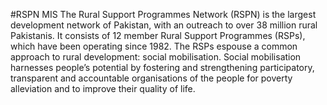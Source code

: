 #RSPN MIS
The Rural Support Programmes Network (RSPN) is the largest development network of Pakistan, with an outreach to over 38 million rural Pakistanis. It consists of 12 member Rural Support Programmes (RSPs), which have been operating since 1982. The RSPs espouse a common approach to rural development: social mobilisation. Social mobilisation harnesses people’s potential by fostering and strengthening participatory, transparent and accountable organisations of the people for poverty alleviation and to improve their quality of life.